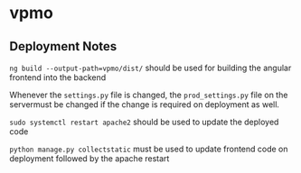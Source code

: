 # vpmo

## Deployment Notes

`ng build --output-path=vpmo/dist/` should be used for building the angular frontend into the backend

Whenever the `settings.py` file is changed, the `prod_settings.py` file on the servermust be changed if the change is required on deployment as well.

`sudo systemctl restart apache2` should be used to update the deployed code

`python manage.py collectstatic` must be used to update frontend code on deployment followed by the apache restart